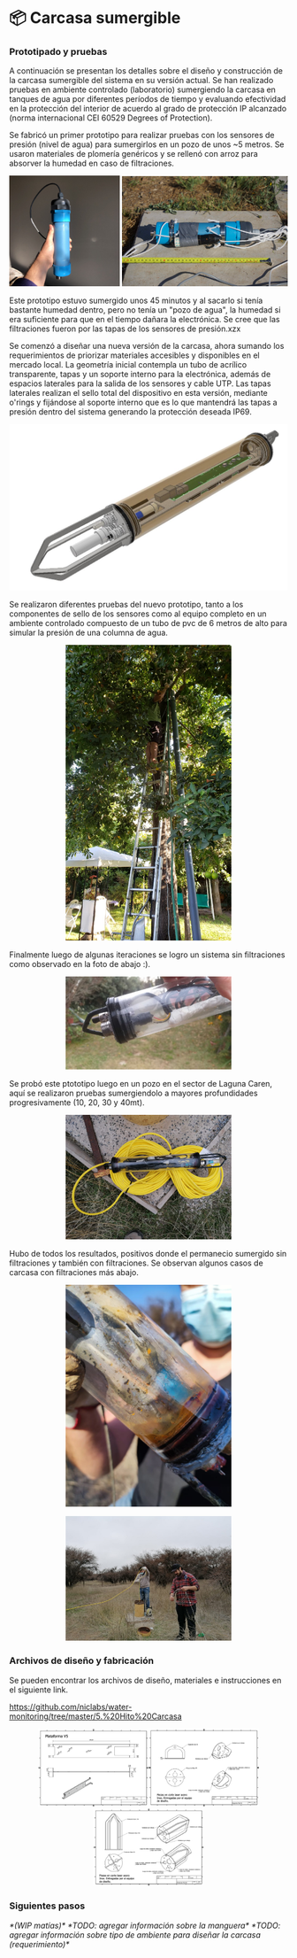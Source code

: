 # 📦 Carcasa sumergible

### Prototipado y pruebas

A continuación se presentan los detalles sobre el diseño y construcción de la carcasa sumergible del sistema en su versión actual. Se han realizado pruebas en ambiente controlado (laboratorio) sumergiendo la carcasa en tanques de agua por diferentes períodos de tiempo y evaluando efectividad en la protección del interior de acuerdo al grado de protección IP alcanzado (norma internacional CEI 60529 Degrees of Protection).

Se fabricó un primer prototipo para realizar pruebas con los sensores de presión (nivel de agua) para sumergirlos en un pozo de unos ~5 metros. Se usaron materiales de plomería genéricos y se rellenó con arroz para absorver la humedad en caso de filtraciones.

<p align="center"><img title="a title" alt="Alt text" src="images/carcasa_primera_version_2.png" width="200px">
<img title="a title" alt="Alt text" src="images/carcasa_primera_version.jpeg" width="300px"></p>

Este prototipo estuvo sumergido unos 45 minutos y al sacarlo si tenía bastante humedad dentro, pero no tenía un "pozo de agua", la humedad si era suficiente para que en el tiempo dañara la electrónica. Se cree que las filtraciones fueron por las tapas de los sensores de presión.xzx

Se comenzó a diseñar una nueva versión de la carcasa, ahora sumando los requerimientos de priorizar materiales accesibles y disponibles en el mercado local. La geometría inicial contempla un tubo de acrílico transparente, tapas y un soporte interno para la electrónica, además de espacios laterales para la salida de los sensores y cable UTP. Las tapas laterales realizan el sello total del dispositivo en esta versión, mediante o'rings y fijándose al soporte interno que es lo que mantendrá las tapas a presión dentro del sistema generando la protección deseada IP69.


<p align="center"><img title="a title" alt="Alt text" src="images/Nodo completo.JPG"></p>


Se realizaron diferentes pruebas del nuevo prototipo, tanto a los componentes de sello de los sensores como al equipo completo en un ambiente controlado compuesto de un tubo de pvc de 6 metros de alto para simular la presión de una columna de agua.

<p align="center"><img title="a title" alt="Alt text" src="images/carcasa_prototipo_1.jpg" width="300px"></p>

Finalmente luego de algunas iteraciones se logro un sistema sin filtraciones como observado en la foto de abajo :).

<p align="center"><img title="a title" alt="Alt text" src="images/carcasa_prototipo_2.jpg" width="300px"></p>

Se probó este ptototipo luego en un pozo en el sector de Laguna Caren, aquí se realizaron pruebas sumergiendolo a mayores profundidades progresivamente (10, 20, 30 y 40mt).

<p align="center"><img title="a title" alt="Alt text" src="images/carcasa_validacion_1.jpg" width="300px"></p>

Hubo de todos los resultados, positivos donde el permanecio sumergido sin filtraciones y también con filtraciones. Se observan algunos casos de carcasa con filtraciones más abajo.

<p align="center"><img title="a title" alt="Alt text" src="images/carcasa_validacion_3.jpg" width="300px"></p>

<p align="center"><img title="a title" alt="Alt text" src="images/carcasa_validacion_2.jpg" width="300px"></p>

### Archivos de diseño y fabricación

Se pueden encontrar los archivos de diseño, materiales e instrucciones en el siguiente link.

https://github.com/niclabs/water-monitoring/tree/master/5.%20Hito%20Carcasa

<p align="center"><img title="a title" alt="Alt text" src="images/carcasa_planos_placa.png" width="200px"><img title="a title" alt="Alt text" src="images/carcasa_planos_tapa_sup.png" width="200px"><img title="a title" alt="Alt text" src="images/carcasa_planos_tapa_inf.png" width="200px"></p>

### Siguientes pasos
_\*(WIP matías)\*_
_\*TODO: agregar información sobre la manguera\*_
_\*TODO: agregar información sobre tipo de ambiente para diseñar la carcasa (requerimiento)\*_
<!--
Se puede ordenar el trabajo futuro en dos categorías dependiendo de su objetivo:

##### To Do's:

1. Disminución de costo de materiales.
2. Estandarización de proceso de fabricación.

##### To Fix:

1. Revisar mecanismo de sellado y filtraciones.

-->

<!--

- mayores dificultades, tipos de pruebas, desafíos.

Diseño final y partes


## Instrucciones armado

Manual (Adjunto)

## Resultados pruebas

Método de las pruebas

pruebas en tubo rancagua

pruebas en terreno

pruebas antes de llevar a terreno

Resumen de resultados y roadmap siguiente.

Comparación de costos cable vs cable nosotros.

- Tips
- Consejos
- Desafíos

Aprendizajes.

-->
